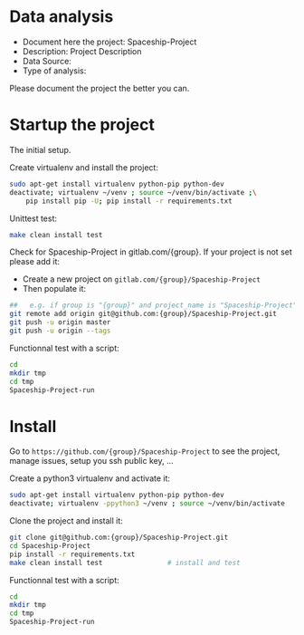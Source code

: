 # Data analysis
- Document here the project: Spaceship-Project
- Description: Project Description
- Data Source:
- Type of analysis:

Please document the project the better you can.

# Startup the project

The initial setup.

Create virtualenv and install the project:
```bash
sudo apt-get install virtualenv python-pip python-dev
deactivate; virtualenv ~/venv ; source ~/venv/bin/activate ;\
    pip install pip -U; pip install -r requirements.txt
```

Unittest test:
```bash
make clean install test
```

Check for Spaceship-Project in gitlab.com/{group}.
If your project is not set please add it:

- Create a new project on `gitlab.com/{group}/Spaceship-Project`
- Then populate it:

```bash
##   e.g. if group is "{group}" and project_name is "Spaceship-Project"
git remote add origin git@github.com:{group}/Spaceship-Project.git
git push -u origin master
git push -u origin --tags
```

Functionnal test with a script:

```bash
cd
mkdir tmp
cd tmp
Spaceship-Project-run
```

# Install

Go to `https://github.com/{group}/Spaceship-Project` to see the project, manage issues,
setup you ssh public key, ...

Create a python3 virtualenv and activate it:

```bash
sudo apt-get install virtualenv python-pip python-dev
deactivate; virtualenv -ppython3 ~/venv ; source ~/venv/bin/activate
```

Clone the project and install it:

```bash
git clone git@github.com:{group}/Spaceship-Project.git
cd Spaceship-Project
pip install -r requirements.txt
make clean install test                # install and test
```
Functionnal test with a script:

```bash
cd
mkdir tmp
cd tmp
Spaceship-Project-run
```
